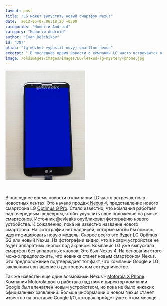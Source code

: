 ```yaml
---
layout: post
title: "LG может выпустить новый смартфон Nexus"
date:  2013-05-07 06:18:26 +0300
categories: "Новости Android"
category: "Новости Android"
author: "Ivan Belchikov"
id: "387"
alias: "lg-mozhet-vypustit-novyj-smartfon-nexus"
excerpt: " В последнее время новости о компании LG часто встречаются в новостных лентах. Это начало продаж Nexus 4, представление нового смартфона LG Optimus G Pro. Стало известно, что компания работает над очередным шедевром, чтобы улучшить свое положение на рынке смартфонов. Источник @evleaks опубликовал фотографию нового устройства. К сожалению, пока не известно название нового смартфона."
image: /oldImages/images/images/LG/leaked-lg-mystery-phone.jpg
---
```

<img src="/oldImages/images/images/LG/leaked-lg-mystery-phone.jpg" alt="Новый смартфон от LG">

 

В последнее время новости о компании LG часто встречаются в новостных лентах. Это начало продаж <a href="index.php?option=com_content&amp;view=article&amp;id=333&amp;catid=8&amp;Itemid=102">Nexus 4</a>, представление нового смартфона LG <a href="index.php?option=com_content&amp;view=article&amp;id=284&amp;catid=8&amp;Itemid=102">Optimus G Pro</a>. Стало известно, что компания работает над очередным шедевром, чтобы улучшить свое положение на рынке смартфонов. Источник @evleaks опубликовал фотографию нового устройства. К сожалению, пока не известно название нового смартфона.
На фотографии нет надписей, которые могли бы помочь идентифицировать новую модель. Скорее всего это будет LG Optimus G2 или новый Nexus. На фотографии видно, что в новом устройстве не будет аппаратных кнопок под экраном. Компания LG уже выпускала смартфон без аппаратных кнопок. Это был Nexus 4. На основании этого можно предположить, что новинка станет новым смартфоном Nexus. Это предположение подтверждает тот факт, что компании Google и LG заключили соглашение о долгосрочном сотрудничестве.

Так же известен еще один возможный Nexus - <a href="index.php?option=com_content&amp;view=article&amp;id=364&amp;catid=8&amp;Itemid=102">Motorola X Phone</a>. Компания Motorola долго работала над ним и директор компании Google был впечатлен новым устройством, но пока не было никаких официальных заявлений. Больше информации о новом Nexus станет известно на выставке Google I/O, которая пройдет уже в этом месяце.

